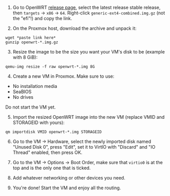 1) Go to OpenWRT [release page](https://downloads.openwrt.org/releases/), select the latest release stable release, then ```targets``` -> ```x86``` -> ```64```. Right-click ```generic-ext4-combined.img.gz``` (not the "efi"!) and copy the link.

2) On the Proxmox host, download the archive and unpack it:

```
wget *paste link here*
gunzip openwrt-*.img.gz
```

3) Resize the image to be the size you want your VM's disk to be (example with 8 GiB):

```
qemu-img resize -f raw openwrt-*.img 8G
```

4) Create a new VM in Proxmox. Make sure to use:

* No installation media
* SeaBIOS
* No drives

Do not start the VM yet.

5) Import the resized OpenWRT image into the new VM (replace VMID and STORAGEID with yours):

```
qm importdisk VMID openwrt-*.img STORAGEID
```

6) Go to the VM -> Hardware, select the newly imported disk named "Unused Disk 0", press "Edit", set it to VirtIO with "Discard" and "IO Thread" enabled, then press OK.

7) Go to the VM -> Options -> Boot Order, make sure that ```virtio0``` is at the top and is the only one that is ticked.

8) Add whatever networking or other devices you need.

9) You're done! Start the VM and enjoy all the routing.